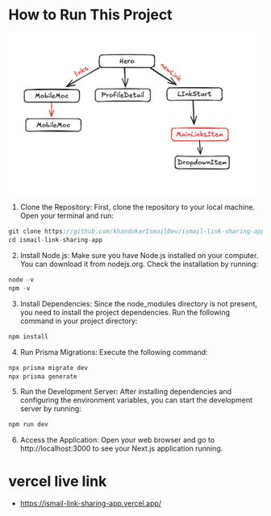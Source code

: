 # How to Run This Project

![Structure](./structure.png)

1. Clone the Repository: First, clone the repository to your local machine. Open your terminal and run:
```js
git clone https://github.com/khandokarIsmailDev/ismail-link-sharing-app.git
cd ismail-link-sharing-app
```

2. Install Node.js: Make sure you have Node.js installed on your computer. You can download it from nodejs.org. Check the installation by running:
```js
node -v
npm -v
```

3. Install Dependencies: Since the node_modules directory is not present, you need to install the project dependencies. Run the following command in your project directory:
```js
npm install
```



4. Run Prisma Migrations: Execute the following command:

```js
npx prisma migrate dev
npx prisma generate
```


5. Run the Development Server: After installing dependencies and configuring the environment variables, you can start the development server by running:
```js
npm run dev
```

6. Access the Application: Open your web browser and go to http://localhost:3000 to see your Next.js application running.


# vercel live link 
- https://ismail-link-sharing-app.vercel.app/

